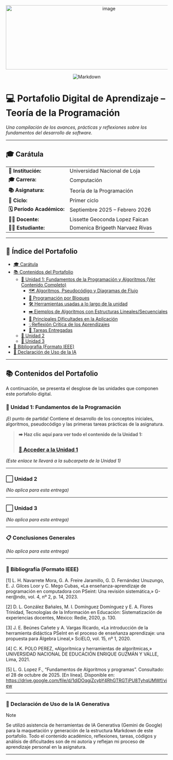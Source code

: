 <p align="center"><img width="626" height="200" alt="image" src="https://github.com/user-attachments/assets/7124c1b7-d20a-444d-8668-a380a55cebde" />


<p align="center">
  <img alt="Markdown" src="https://img.shields.io/badge/Hecho_con-Markdown-181717?style=for-the-badge&logo=markdown&logoColor=white"/>

# 💻 Portafolio Digital de Aprendizaje – Teoría de la Programación


*Una compilación de los avances, prácticas y reflexiones sobre los fundamentos del desarrollo de software.*

---

## 🎓 Carátula

<table>
  <tr>
    <td><strong>🏫 Institución:</strong></td>
    <td>Universidad Nacional de Loja</td>
  </tr>
  <tr>
    <td><strong>🎓 Carrera:</strong></td>
    <td>Computación</td>
  </tr>
  <tr>
    <td><strong>📚 Asignatura:</strong></td>
    <td>Teoría de la Programación</td>
  </tr>
  <tr>
    <td><strong>🔢 Ciclo:</strong></td>
    <td>Primer ciclo</td>
  </tr>
  <tr>
    <td><strong>🗓️ Período Académico:</strong></td>
    <td>Septiembre 2025 – Febrero 2026</td>
  </tr>
  <tr>
    <td><strong>👩‍🏫 Docente:</strong></td>
    <td>Lissette Geoconda Lopez Faican</td>
  </tr>
  <tr>
    <td><strong>👨‍💻 Estudiante:</strong></td>
    <td>Domenica Brigeeth Narvaez Rivas</td>
  </tr>
</table>

---

## 🧭 Índice del Portafolio

* [🎓 Carátula](https://github.com/domenicanarvaez/Teoria-de-la-programacion-Portafolio-Digital/blob/main/PortafolioDigital.md#-car%C3%A1tula)
* [📚 Contenidos del Portafolio](https://github.com/domenicanarvaez/Teoria-de-la-programacion-Portafolio-Digital/blob/main/PortafolioDigital.md#-contenidos-del-portafolio)
    * [📌 Unidad 1: Fundamentos de la Programación y Algoritmos (Ver Contenido Completo)](Unidad1.md)
      * [🗺️ Algoritmos, Pseudocódigo y Diagramas de Flujo](https://github.com/domenicanarvaez/Teoria-de-la-programacion-Portafolio-Digital/blob/main/Unidad1.md#%EF%B8%8F-1-algoritmos-pseudoc%C3%B3digo-y-diagramas-de-flujo)
      * [🧩 Programación por Bloques](https://github.com/domenicanarvaez/Teoria-de-la-programacion-Portafolio-Digital/blob/main/Unidad1.md#-2-programaci%C3%B3n-por-bloques)
      * [🛠️ Herramientas usadas a lo largo de la unidad](https://github.com/domenicanarvaez/Teoria-de-la-programacion-Portafolio-Digital/blob/main/Unidad1.md#%EF%B8%8F-3-herramientas-usadas-a-lo-largo-de-la-unidad)
      * [➡️ Ejemplos de Algoritmos con Estructuras Lineales/Secuenciales](https://github.com/domenicanarvaez/Teoria-de-la-programacion-Portafolio-Digital/blob/main/Unidad1.md#%EF%B8%8F-4-ejemplos-de-algoritmos-con-estructuras-linealessecuenciales-pseint-y-vs-code)
      * [🚧 Principales Dificultades en la Aplicación](https://github.com/domenicanarvaez/Teoria-de-la-programacion-Portafolio-Digital/blob/main/Unidad1.md#-4-principales-dificultades-en-la-aplicaci%C3%B3n)
      * [💡Reflexión Crítica de los Aprendizajes](https://github.com/domenicanarvaez/Teoria-de-la-programacion-Portafolio-Digital/blob/main/Unidad1.md#-5-reflexi%C3%B3n-cr%C3%ADtica-de-los-aprendizajes)
      * [🚀 Tareas Entregadas](https://github.com/domenicanarvaez/Teoria-de-la-programacion-Portafolio-Digital/blob/main/Unidad1.md#-tareas-entregadas)
    * [📌 Unidad 2](https://github.com/domenicanarvaez/Teoria-de-la-programacion-Portafolio-Digital/blob/main/PortafolioDigital.md#%EF%B8%8F-unidad-2)
    * [📌 Unidad 3](https://github.com/domenicanarvaez/Teoria-de-la-programacion-Portafolio-Digital/blob/main/PortafolioDigital.md#%EF%B8%8F-unidad-3)
* [📑 Bibliografía (Formato IEEE)](https://github.com/domenicanarvaez/Teoria-de-la-programacion-Portafolio-Digital/blob/main/PortafolioDigital.md#-bibliograf%C3%ADa-formato-ieee)
* [🤖 Declaración de Uso de la IA](https://github.com/domenicanarvaez/Teoria-de-la-programacion-Portafolio-Digital/blob/main/PortafolioDigital.md#-declaraci%C3%B3n-de-uso-de-la-ia-generativa)

---

## 📚 Contenidos del Portafolio

A continuación, se presenta el desglose de las unidades que componen este portafolio digital.

### 📌 Unidad 1: Fundamentos de la Programación

¡El punto de partida! Contiene el desarrollo de los conceptos iniciales, algoritmos, pseudocódigo y las primeras tareas prácticas de la asignatura.

> **➡️ Haz clic aquí para ver todo el contenido de la Unidad 1:**
> ### **[🚀 Acceder a la Unidad 1](Unidad1.md)**

*(Este enlace te llevará a la subcarpeta de la Unidad 1)*

---

### ⬜️ Unidad 2

*(No aplica para esta entrega)*

---

### ⬜️ Unidad 3

*(No aplica para esta entrega)*

---

### 📋 Conclusiones Generales

*(No aplica para esta entrega)*

---

### 📑 Bibliografía (Formato IEEE)

[1] 	L. H. Navarrete Mora, G. A. Freire Jaramillo, G. D. Fernández Unuzungo, E. J. Gilces Loor y C. Mego Cubas, «La enseñanza-aprendizaje de programación en computadora con PSeint: Una revisión sistemática,» G-ner@ndo, vol. 4, nº 2, p. 14, 2023. 

[2] 	D. L. González Bañales, M. I. Domínguez Domínguez y E. A. Flores Trinidad, Tecnologías de la Información en Educación: Sistematización de experiencias docentes, México: Redie, 2020, p. 130.

[3] 	J. E. Beúnes Cañete y A. Vargas Ricardo, «La introducción de la herramienta didáctica PSeInt en el proceso de enseñanza aprendizaje: una propuesta para Álgebra Lineal,» SciELO, vol. 15, nº 1, 2020. 

[4] 	C. K. POLO PEREZ, «Algorítmica y herramientas de algorítmicas,» UNIVERSIDAD NACIONAL DE EDUCACIÓN ENRIQUE GUZMÁN Y VALLE, Lima, 2021.

[5]   L. G. Lopez F., “Fundamentos de Algoritmos y programas”. Consultado: el 28 de octubre de 2025. [En línea]. Disponible en: https://drive.google.com/file/d/1diDOqgiZcybY4RhGTRGTjPU8TyhqUMWf/view

---

### 🤖 Declaración de Uso de la IA Generativa

> [!NOTE]
> Se utilizó asistencia de herramientas de IA Generativa (Gemini de Google) para la maquetación y generación de la estructura Markdown de este portafolio. Todo el contenido académico, reflexiones, tareas, códigos y análisis de dificultades son de mi autoria y reflejan mi proceso de aprendizaje personal en la asignatura.

---
